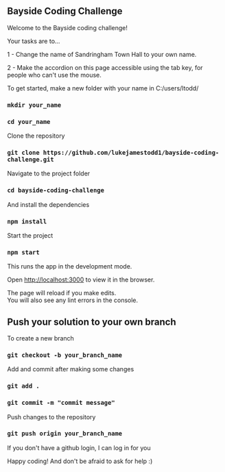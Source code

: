 
## Bayside Coding Challenge

Welcome to the Bayside coding challenge! 

Your tasks are to...

1 - Change the name of Sandringham Town Hall to your own name.

2 - Make the accordion on this page accessible using the tab key, for people who can't use the mouse.

To get started, make a new folder with your name in C:/users/ltodd/

### `mkdir your_name`
### `cd your_name`

Clone the repository

### `git clone https://github.com/lukejamestodd1/bayside-coding-challenge.git`

Navigate to the project folder

### `cd bayside-coding-challenge`

And install the dependencies

### `npm install`

Start the project

### `npm start`

This runs the app in the development mode.<br />

Open [http://localhost:3000](http://localhost:3000) to view it in the browser.

The page will reload if you make edits.<br />
You will also see any lint errors in the console.

## Push your solution to your own branch

To create a new branch

### `git checkout -b your_branch_name`

Add and commit after making some changes

### `git add .`

### `git commit -m "commit message"`

Push changes to the repository

### `git push origin your_branch_name`

If you don't have a github login, I can log in for you

Happy coding! And don't be afraid to ask for help :)

